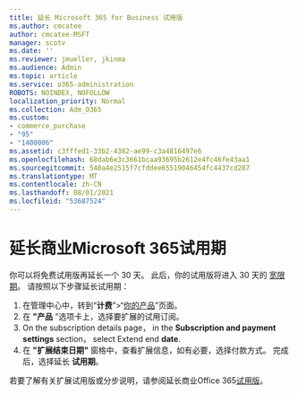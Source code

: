 ```yaml
---
title: 延长 Microsoft 365 for Business 试用版
ms.author: cmcatee
author: cmcatee-MSFT
manager: scotv
ms.date: ''
ms.reviewer: jmueller, jkinma
ms.audience: Admin
ms.topic: article
ms.service: o365-administration
ROBOTS: NOINDEX, NOFOLLOW
localization_priority: Normal
ms.collection: Adm_O365
ms.custom:
- commerce_purchase
- "95"
- "1400006"
ms.assetid: c3fffed1-33b2-4382-ae99-c3a4816497e6
ms.openlocfilehash: 68dab6e3c3661bcaa93695b2612e4fc46fe43aa1
ms.sourcegitcommit: 540a4e2515f7cfddee65519046454fc4437cd287
ms.translationtype: MT
ms.contentlocale: zh-CN
ms.lasthandoff: 08/01/2021
ms.locfileid: "53687524"
---
```

# <a name="extend-your-trial-for-microsoft-365-for-business"></a>延长商业Microsoft 365试用期

你可以将免费试用版再延长一个 30 天。 此后，你的试用版将进入 30 天的 [宽限期](/alchemyinsights/grace-period-for-microsoft-365-free-trial)。 请按照以下步骤延长试用期：
  
1. 在管理中心中，转到“**计费**”\>“[你的产品](https://go.microsoft.com/fwlink/p/?linkid=842054)”页面。
2. 在 **"产品** "选项卡上，选择要扩展的试用订阅。
3. On the subscription details page， in the **Subscription and payment settings** section， select Extend end **date**.
4. 在 **"扩展结束日期"** 窗格中，查看扩展信息，如有必要，选择付款方式。 完成后，选择延长 **试用期**。

若要了解有关扩展试用版或分步说明，请参阅延长商业Office 365[试用版](/microsoft-365/commerce/extend-your-trial)。